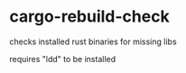 # cargo-rebuild-check
checks installed rust binaries for missing libs

requires "ldd" to be installed
